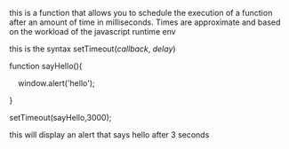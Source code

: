 
this is a function that allows you to schedule the execution of a function after an amount of time in milliseconds. Times are approximate and based on the workload of the javascript runtime env 

this is the syntax
setTimeout(*callback*, *delay*)


  

function sayHello(){

    window.alert('hello');

}

  

setTimeout(sayHello,3000);


this will display an alert that says hello after 3 seconds